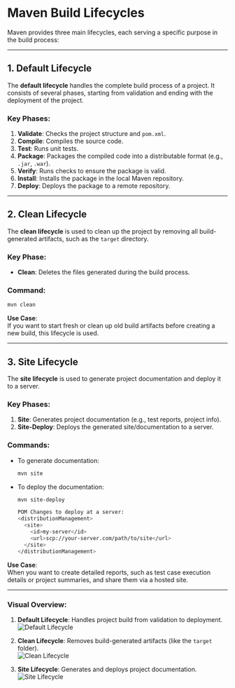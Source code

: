 # Maven Build Lifecycles

Maven provides three main lifecycles, each serving a specific purpose in the build process:

---

## 1. **Default Lifecycle**  
The **default lifecycle** handles the complete build process of a project. It consists of several phases, starting from validation and ending with the deployment of the project.  

### Key Phases:
1. **Validate**: Checks the project structure and `pom.xml`.
2. **Compile**: Compiles the source code.
3. **Test**: Runs unit tests.
4. **Package**: Packages the compiled code into a distributable format (e.g., `.jar`, `.war`).
5. **Verify**: Runs checks to ensure the package is valid.
6. **Install**: Installs the package in the local Maven repository.
7. **Deploy**: Deploys the package to a remote repository.

---

## 2. **Clean Lifecycle**  
The **clean lifecycle** is used to clean up the project by removing all build-generated artifacts, such as the `target` directory.  

### Key Phase:
- **Clean**: Deletes the files generated during the build process.

### Command:
```bash
mvn clean
```

**Use Case**:  
If you want to start fresh or clean up old build artifacts before creating a new build, this lifecycle is used.

---

## 3. **Site Lifecycle**  
The **site lifecycle** is used to generate project documentation and deploy it to a server.

### Key Phases:
1. **Site**: Generates project documentation (e.g., test reports, project info).  
2. **Site-Deploy**: Deploys the generated site/documentation to a server.  

### Commands:
- To generate documentation:  
  ```bash
  mvn site
  ```
- To deploy the documentation:  
  ```bash
  mvn site-deploy

  POM Changes to deploy at a server:
  <distributionManagement>
    <site>
      <id>my-server</id>
      <url>scp://your-server.com/path/to/site</url>
    </site>
  </distributionManagement>
  ```



**Use Case**:  
When you want to create detailed reports, such as test case execution details or project summaries, and share them via a hosted site.

---

### Visual Overview:
1. **Default Lifecycle**: Handles project build from validation to deployment.  
   ![Default Lifecycle](https://github.com/user-attachments/assets/bbfe0c30-f1d6-45bb-8e4e-896928c848c3)

2. **Clean Lifecycle**: Removes build-generated artifacts (like the `target` folder).  
   ![Clean Lifecycle](https://github.com/user-attachments/assets/33bd2d0b-ec7e-4e52-b831-31e9faa792e4)

3. **Site Lifecycle**: Generates and deploys project documentation.  
   ![Site Lifecycle](https://github.com/user-attachments/assets/e15c340c-08ea-4805-920d-ba24b4327e52)
